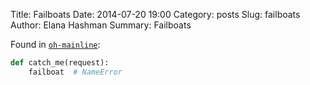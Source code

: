 Title: Failboats
Date: 2014-07-20 19:00
Category: posts
Slug: failboats
Author: Elana Hashman
Summary: Failboats

Found in [`oh-mainline`](https://github.com/openhatch/oh-mainline/blob/master/mysite/account/views.py#L137):

``` python
def catch_me(request):
    failboat  # NameError
```
